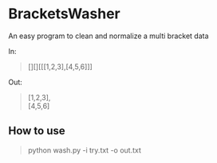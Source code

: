 # BracketsWasher
An easy program to clean and normalize a multi bracket data

In:
> [][][[[1,2,3],[4,5,6]]]

Out:
>[1,2,3], <br>
>[4,5,6]

## How to use
> python wash.py -i try.txt -o out.txt
